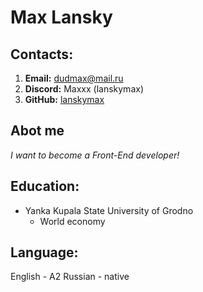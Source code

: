 # Max Lansky

## **Contacts:**
1. **Email:** dudmax@mail.ru
2. **Discord:** Maxxx (lanskymax)
3. **GitHub:** [lanskymax](https://github.com/lanskymax)

## **Abot me**
*I want to become a Front-End developer!*

## **Education:**
* Yanka Kupala State University of Grodno
  * World economy
## **Language:**
English - A2
Russian - native